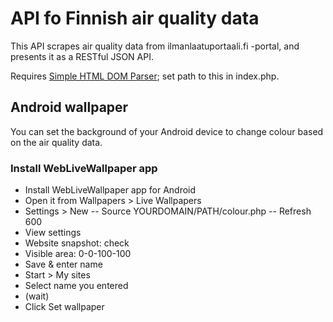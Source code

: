 
API fo Finnish air quality data
===============================

This API scrapes air quality data from ilmanlaatuportaali.fi -portal, and presents it as a RESTful JSON API.

Requires [Simple HTML DOM Parser](http://simplehtmldom.sourceforge.net); set path to this in index.php.


Android wallpaper
-----------------

You can set the background of your Android device to change colour based on the air quality data.

### Install WebLiveWallpaper app

- Install WebLiveWallpaper app for Android
- Open it from Wallpapers > Live Wallpapers
- Settings > New
-- Source YOURDOMAIN/PATH/colour.php
-- Refresh 600
- View settings
- Website snapshot: check
- Visible area: 0-0-100-100
- Save & enter name
- Start > My sites
- Select name you entered
- (wait)
- Click Set wallpaper
